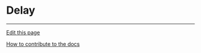 # Delay

---
[Edit this page](https://github.com/saascade/platform.saascade.com/edit/main/Hub/Organizations/Projects/Design/SubdomainWorkflows/BlueprintEditor/Blocks/Delay/README.md)

[How to contribute to the docs](../../../../../../../../General/HowToContribute/README.md)
